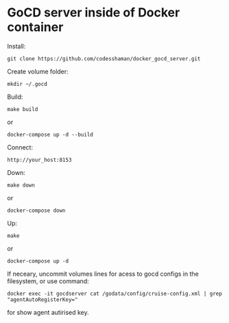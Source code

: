 # GoCD server inside of Docker container

Install:

``git clone https://github.com/codesshaman/docker_gocd_server.git``

Create volume folder:

``mkdir ~/.gocd``

Build:

``make build``

or

``docker-compose up -d --build``

Connect:

``http://your_host:8153``

Down:

``make down``

or

``docker-compose down``

Up:

``make``

or

``docker-compose up -d``

If neceary, uncommit volumes lines for acess to gocd configs in the filesystem, or use command:

``docker exec -it gocdserver cat /godata/config/cruise-config.xml | grep "agentAutoRegisterKey="``

for show agent autirised key.
